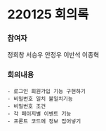 # 220125 회의록

### 참여자

정희창 서승우 안정우 이반석 이종혁

### 회의내용
    - 로그인 회원가입 기능 구현하기
    - 비밀번호 일치 불일치기능
    - 비밀번호 조건
    - 각 페이지별 이벤트 기능
    - 프론트 코드에 정보 집어넣기
 

    
  
